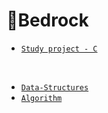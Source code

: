 # 🗻Bedrock

- [`Study project - C`](https://github.com/K-Lunatic/Bedrock/tree/Default/Study_project-C)
<br>

- [`Data-Structures`](https://github.com/K-Lunatic/Data-Structures)
- [`Algorithm`](https://github.com/K-Lunatic/Algorithm)
